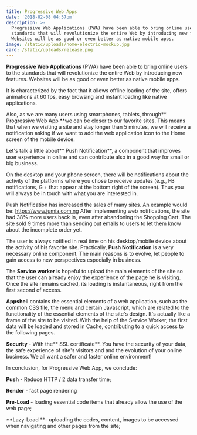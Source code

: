 ```yaml
---
title: Progressive Web Apps
date: '2018-02-08 04:57pm'
description: >-
  Progressive Web Applications (PWA) have been able to bring online users to the
  standards that will revolutionize the entire Web by introducing new features.
  Websites will be as good or even better as native mobile apps.
image: /static/uploads/home-electric-mockup.jpg
card: /static/uploads/release.png
---
```

**Progressive Web Applications** (PWA) have been able to bring online users to the standards that will revolutionize the entire Web by introducing new features. Websites will be as good or even better as native mobile apps.

It is characterized by the fact that it allows offline loading of the site, offers animations at 60 fps, easy browsing and instant loading like native applications.

Also, as we are many users using smartphones, tablets, through** Progressive Web App **we can be closer to our favorite sites. This means that when we visiting a site and stay longer than 5 minutes, we will receive a notification asking if we want to add the web application icon to the Home screen of the mobile device.

Let's talk a little about** Push Notification**, a component that improves user experience in online and can contribute also in a good way for small or big business.

On the desktop and your phone screen, there will be notifications about the activity of the platforms where you chose to receive updates (e.g., FB notifications, G + that appear at the bottom right of the screen). Thus you will always be in touch with what you are interested in.

Push Notification has increased the sales of many sites. An example would be: https://www.jumia.com.ng After implementing web notifications, the site had 38% more users back in, even after abandoning the Shopping Cart. The site sold 9 times more than sending out emails to users to let them know about the incomplete order yet.

The user is always notified in real time on his desktop/mobile device about the activity of his favorite site. Practically, **Push Notification** is a very necessary online component. The main reasons is to evolve, let people to gain access to new perspectives especially in business.

The **Service worker** is hopeful to upload the main elements of the site so that the user can already enjoy the experience of the page he is visiting. Once the site remains cached, its loading is instantaneous, right from the first second of access.

**Appshell** contains the essential elements of a web application, such as the common CSS file, the menu and certain Javascript, which are related to the functionality of the essential elements of the site's design. It's actually like a frame of the site to be visited. With the help of the Service Worker, the first data will be loaded and stored in Cache, contributing to a quick access to the following pages.

**Security** - With the** SSL certificate**. You have the security of your data, the safe experience of site's visitors and and the evolution of your online business. We all want a safer and faster online environment!

In conclusion, for Progressive Web App, we conclude:

**Push** - Reduce HTTP / 2 data transfer time;

**Render** - fast page rendering

**Pre-Load** - loading essential code items that already allow the use of the web page;

**Lazy-Load **- uploading the codes, content, images to be accessed when navigating and other pages from the site;
